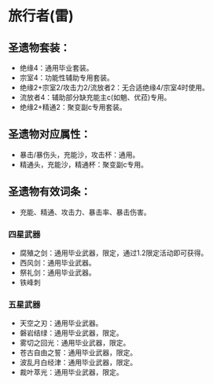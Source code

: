 # 旅行者(雷)

## 圣遗物套装：
- 绝缘4：通用毕业套装。
- 宗室4：功能性辅助专用套装。
- 绝缘2+宗室2/攻击力2/流放者2：无合适绝缘4/宗室4时使用。
- 流放者4：辅助部分缺充能主c(如魈、优菈)专用。
- 绝缘2+精通2：聚变副c专用套装。

## 圣遗物对应属性：
- 暴击/暴伤头，充能沙，攻击杯：通用。
- 精通头，充能沙，精通杯：聚变副c专用。

## 圣遗物有效词条：
- 充能、精通、攻击力、暴击率、暴击伤害。

### 四星武器
- 腐殖之剑：通用毕业武器，限定，通过1.2限定活动即可获得。
- 西风剑：通用毕业武器。
- 祭礼剑：通用毕业武器。
- 铁峰刺

### 五星武器
- 天空之刃：通用毕业武器。
- 磐岩结绿：通用毕业武器，限定。
- 雾切之回光：通用毕业武器，限定。
- 苍古自由之誓：通用毕业武器，限定。
- 波乱月白经津：通用毕业武器，限定。
- 裁叶萃光：通用毕业武器，限定。

